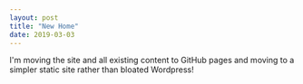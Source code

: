 ```yaml
---
layout: post
title: "New Home"
date: 2019-03-03
---
```


I'm moving the site and all existing content to GitHub pages and moving to a simpler static site rather than bloated Wordpress!
